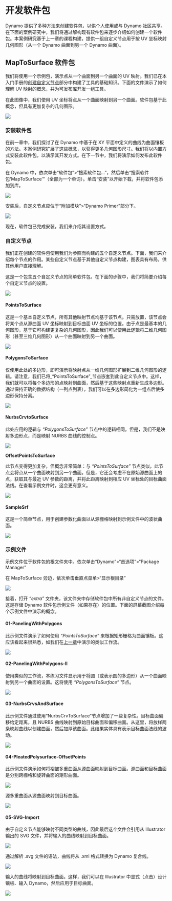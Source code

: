 # 开发软件包

Dynamo 提供了多种方法来创建软件包，以供个人使用或与 Dynamo 社区共享。在下面的案例研究中，我们将通过解构现有软件包来逐步介绍如何创建一个软件包。本案例研究基于上一章的课程构建，提供一组自定义节点用于按 UV 坐标映射几何图形（从一个 Dynamo 曲面到另一个 Dynamo 曲面）。

## MapToSurface 软件包

我们将使用一个示例包，演示点从一个曲面到另一个曲面的 UV 映射。我们已在本入门手册的[创建自定义节点](../10\_custom-nodes/10-2\_creating.md)部分中构建了工具的基础知识。下面的文件演示了如何理解 UV 映射的概念，并为可发布库开发一组工具。

在此图像中，我们使用 UV 坐标将点从一个曲面映射到另一个曲面。软件包基于此概念，但具有更加复杂的几何图形。

![](../images/6-2/3/uvMap.jpg)

### 安装软件包

在前一章中，我们探讨了在 Dynamo 中基于在 XY 平面中定义的曲线为曲面镶板的方法。本案例研究扩展了这些概念，以获得更多几何图形尺寸。我们将以内置方式安装此软件包，以演示其开发方式。在下一节中，我们将演示如何发布此软件包。

在 Dynamo 中，依次单击“软件包”>“搜索软件包...”，然后单击“搜索软件包‘MapToSurface’”（全部为一个单词）。单击“安装”以开始下载，并将软件包添加到库。

![](<../images/6-2/3/develop package - install package 01.jpg>)

安装后，自定义节点应位于“附加模块”>“Dynamo Primer”部分下。

![](<../images/6-2/3/develop package - install package 02 (1) (1).jpg>)

现在，软件包已完成安装，我们来介绍其设置方式。

### 自定义节点

我们正在创建的软件包使用我们为参照而构建的五个自定义节点。下面，我们来介绍每个节点的作用。某些自定义节点基于其他自定义节点构建，图表具有布局，供其他用户直接理解。

这是一个包含五个自定义节点的简单软件包。在下面的步骤中，我们将简要介绍每个自定义节点的设置。

![](<../images/6-2/3/develop package - custom nodes 01 (1) (1).jpg>)

#### **PointsToSurface**

这是一个基本自定义节点，所有其他映射节点均基于该节点。只需放置，该节点会将某个点从源曲面 UV 坐标映射到目标曲面 UV 坐标的位置。由于点是最基本的几何图形，基于它可构建更复杂的几何图形，因此我们可以使用此逻辑将二维几何图形（甚至三维几何图形）从一个曲面映射到另一个曲面。

![](<../images/6-2/3/develop package -pointToSurface.jpg>)

#### **PolygonsToSurface**

仅使用此处的多边形，即可演示将映射点从一维几何图形扩展到二维几何图形的逻辑。请注意，我们已将_“PointsToSurface”_节点嵌套到此自定义节点中。这样，我们就可以将每个多边形的点映射到曲面，然后基于这些映射点重新生成多边形。通过保持正确的数据结构（一列点列表），我们可以在多边形简化为一组点后使多边形保持分离。

![](<../images/6-2/3/develop package -polygonsToSurface.jpg>)

#### **NurbsCrvtoSurface**

此处应用的逻辑与 _“PolygonsToSurface”_ 节点中的逻辑相同。但是，我们不是映射多边形点，而是映射 NURBS 曲线的控制点。

![](<../images/6-2/3/develop package -nurbsCrvtoSurface.jpg>)

**OffsetPointsToSurface**

此节点变得更加复杂，但概念非常简单：与 _“PointsToSurface”_ 节点类似，此节点会将点从一个曲面映射到另一个曲面。但是，它还会考虑不在原始源曲面上的点，获取其与最近 UV 参数的距离，并将此距离映射到相应 UV 坐标处的目标曲面法线。在查看示例文件时，这会更有意义。

![](<../images/6-2/3/develop package -OffsetPointsToSurface.jpg>)

#### **SampleSrf**

这是一个简单节点，用于创建参数化曲面以从源栅格映射到示例文件中的波状曲面。

![](<../images/6-2/3/develop package -sampleSrf.jpg>)

### 示例文件

示例文件位于软件包的根文件夹中。依次单击“Dynamo”>“首选项”>“Package Manager”

在 MapToSurface 旁边，依次单击垂直点菜单>“显示根目录”

![](<../images/6-2/3/develop package - example files 01.jpg>)

接着，打开 _“extra”_ 文件夹，该文件夹中存储软件包中所有非自定义节点的文件。这是存储 Dynamo 软件包示例文件（如果存在）的位置。下面的屏幕截图介绍每个示例文件中演示的概念。

#### **01-PanelingWithPolygons**

此示例文件演示了如何使用 _“PointsToSurface”_ 来根据矩形栅格为曲面镶板。这应该看起来很熟悉，如我们在[上一章](../10\_custom-nodes/10-2\_creating.md)中演示的类似工作流。

![](<../images/6-2/3/develop package -sample file 01.jpg>)

#### **02-PanelingWithPolygons-II**

使用类似的工作流，本练习文件显示用于将圆（或表示圆的多边形）从一个曲面映射到另一个曲面的设置。这将使用 _“PolygonsToSurface”_ 节点。

![](<../images/6-2/3/develop package -sample file 02.jpg>)

#### **03-NurbsCrvsAndSurface**

此示例文件通过使用“NurbsCrvToSurface”节点增加了一些复杂性。目标曲面偏移给定距离，且 NURBS 曲线映射到原始目标曲面和偏移曲面。从这里，将放样两条映射曲线以创建曲面，然后加厚该曲面。此结果实体具有表示目标曲面法线的波动。

![](<../images/6-2/3/develop package -sample file 03.jpg>)

#### **04-PleatedPolysurface-OffsetPoints**

此示例文件演示如何将褶皱多重曲面从源曲面映射到目标曲面。源曲面和目标曲面是分别跨栅格和旋转曲面的矩形曲面。

![](<../images/6-2/3/develop package -sample file 04a.jpg>)

源多重曲面从源曲面映射到目标曲面。

![](<../images/6-2/3/develop package -sample file 04b.jpg>)

#### **05-SVG-Import**

由于自定义节点能够映射不同类型的曲线，因此最后这个文件会引用从 Illustrator 输出的 SVG 文件，并将输入的曲线映射到目标曲面。

![](<../images/6-2/3/develop package -sample file 05a.jpg>)

通过解析 .svg 文件的语法，曲线将从 .xml 格式转换为 Dynamo 复合线。

![](<../images/6-2/3/develop package -sample file 05b.jpg>)

输入的曲线将映射到目标曲面。这样，我们可以在 Illustrator 中显式（点击）设计镶板、输入 Dynamo，然后应用于目标曲面。

![](<../images/6-2/3/develop package -sample file 05c.jpg>)
